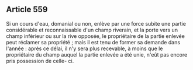 Article 559
----
Si un cours d'eau, domanial ou non, enlève par une force subite une partie
considérable et reconnaissable d'un champ riverain, et la porte vers un champ
inférieur ou sur la rive opposée, le propriétaire de la partie enlevée peut
réclamer sa propriété ; mais il est tenu de former sa demande dans l'année :
après ce délai, il n'y sera plus recevable, à moins que le propriétaire du champ
auquel la partie enlevée a été unie, n'eût pas encore pris possession de celle-
ci.
